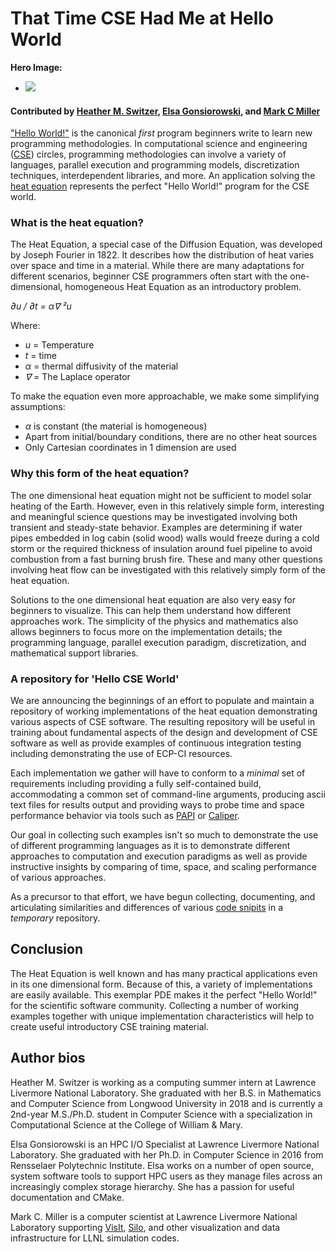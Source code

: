 # That Time CSE Had Me at Hello World

**Hero Image:**

 - <img src='https://github.com/betterscientificsoftware/images/raw/master/hello_world_sun_heat.png'/>

#### Contributed by [Heather M. Switzer](https://github.com/heatherms27 "Heather Switzer GitHub Profile"), [Elsa Gonsiorowski](https://github.com/gonsie "Elsa Gonsiorowski GitHub Profile"), and [Mark C Miller](https://github.com/markcmiller86 "Mark C Miller GitHub Profile")

["Hello World!"](https://www.thesoftwareguild.com/blog/the-history-of-hello-world/)
is the canonical *first* program beginners write to learn new programming methodologies.
In computational science and engineering ([CSE](https://en.wikipedia.org/wiki/Computational_engineering))
circles, programming methodologies can involve a variety of languages, parallel execution
and programming models, discretization techniques, interdependent libraries, and more.
An application solving the [heat equation](https://en.wikipedia.org/wiki/Heat_equation)
represents the perfect "Hello World!" program for the CSE world.

### What is the heat equation?
The Heat Equation, a special case of the Diffusion Equation, was developed by Joseph
Fourier in 1822. It describes how the distribution of heat varies over space and time
in a material. While there are many adaptations for different scenarios, beginner CSE
programmers often start with the one-dimensional, homogeneous Heat Equation as an
introductory problem.

_&part;u / &part;t = &alpha;&nabla; &sup2;u_

Where:
* _u_ = Temperature
* _t_ = time
* _&alpha;_  = thermal diffusivity of the material
* _&nabla;_ = The Laplace operator

To make the equation even more approachable, we make some simplifying assumptions:
* _&alpha;_ is constant (the material is homogeneous)
* Apart from initial/boundary conditions, there are no other heat sources
* Only Cartesian coordinates in 1 dimension are used

### Why this form of the heat equation?
The one dimensional heat equation might not be sufficient to
model solar heating of the Earth. However, even in this relatively simple form,
interesting and meaningful science questions may be investigated involving
both transient and steady-state behavior. Examples are determining if water
pipes embedded in log cabin (solid wood) walls would freeze during a cold
storm or the required thickness of insulation around fuel pipeline to avoid
combustion from a fast burning brush fire. These and many other questions
involving heat flow can be investigated with this relatively simply form of
the heat equation.

Solutions to the one dimensional heat equation are also very easy for
beginners to visualize. This can help them understand how different
approaches work. The simplicity of the physics and mathematics also
allows beginners to focus more on the implementation details; the
programming language, parallel execution paradigm, discretization, and
mathematical support libraries.

### A repository for 'Hello CSE World' 
We are announcing the beginnings of an effort to populate and maintain a
repository of working implementations of the heat equation demonstrating various
aspects of CSE software. The resulting repository will be useful in training
about fundamental aspects of the design and development of CSE software as
well as provide examples of continuous integration testing including
demonstrating the use of ECP-CI resources.

Each implementation we gather will have to conform
to a *minimal* set of requirements including providing a fully self-contained
build, accommodating a common set of command-line arguments, producing ascii
text files for results output and providing ways to probe time and space performance
behavior via tools such as [PAPI](https://icl.utk.edu/papi/) or
[Caliper](https://software.llnl.gov/Caliper/).

Our goal in collecting such examples isn't so much to demonstrate the use of
different programming languages as it is to demonstrate different approaches
to computation and execution paradigms as well as provide instructive insights
by comparing of time, space, and scaling performance of various approaches.

As a precursor to that effort, we have begun collecting, documenting, and
articulating similarities and differences of various
[code snipits](https://github.com/betterscientificsoftware/hello-heat-equation)
in a *temporary* repository.

## Conclusion
The Heat Equation is well known and has many practical applications even in
its one dimensional form. Because of this, a variety of implementations are
easily available. This exemplar PDE makes it the perfect "Hello World!" for
the scientific software community. Collecting a number of working examples
together with unique implementation characteristics will help to create 
useful introductory CSE training material.

## Author bios

Heather M. Switzer is working as a computing summer intern at Lawrence Livermore National Laboratory. She graduated with her B.S. in Mathematics and Computer Science from Longwood University in 2018 and is currently a 2nd-year M.S./Ph.D. student in Computer Science with a specialization in Computational Science at the College of William & Mary.

Elsa Gonsiorowski is an HPC I/O Specialist at Lawrence Livermore National Laboratory. She graduated with her Ph.D. in Computer Science in 2016 from Rensselaer Polytechnic Institute. Elsa works on a number of open source, system software tools to support HPC users as they manage files across an increasingly complex storage hierarchy. She has a passion for useful documentation and CMake.

Mark C. Miller is a computer scientist at Lawrence Livermore National Laboratory supporting
[VisIt](https:/visit.llnl.gov), [Silo](https://silo.llnl.gov), and other visualization and
data infrastructure for LLNL simulation codes.

<!---
Publish: preview
RSS update:
Categories: Planning, Development
Topics: Software Engineering, Development Tools
Tags:
Level:
Prerequisites: default
Aggregate:
--->
